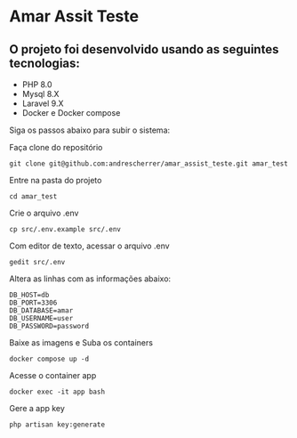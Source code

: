 # Amar Assit Teste

## O projeto foi desenvolvido usando as seguintes tecnologias:

* PHP 8.0
* Mysql 8.X
* Laravel 9.X
* Docker e Docker compose

Siga os passos abaixo para subir o sistema:

Faça clone do repositório
```
git clone git@github.com:andrescherrer/amar_assist_teste.git amar_test
```

Entre na pasta do projeto
```
cd amar_test
```

Crie o arquivo .env
```
cp src/.env.example src/.env 
```

Com editor de texto, acessar o arquivo .env
```
gedit src/.env
```

Altera as linhas com as informações abaixo:
```
DB_HOST=db
DB_PORT=3306
DB_DATABASE=amar
DB_USERNAME=user
DB_PASSWORD=password
```

Baixe as imagens e Suba os containers
```
docker compose up -d
```

Acesse o container app
```
docker exec -it app bash
```

Gere a app key
```
php artisan key:generate 
```

